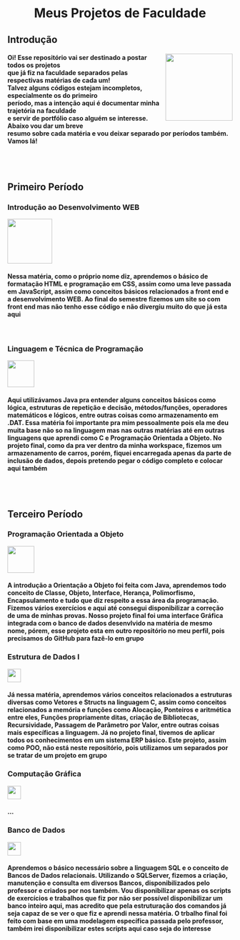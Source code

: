 <h1 align=center>
  Meus Projetos de Faculdade
</h1> 

 <h2 align=left>
   Introdução
 </h2>
 
<div display=flex>
  <img align=right width=150 src="https://media.tenor.com/uPKBSSYU8BcAAAAi/computer-pixel.gif">
  <h4 align=left>
    Oi! Esse repositório vai ser destinado a postar todos os projetos<br>
    que já fiz na faculdade separados pelas respectivas matérias de cada um!<br> 
    Talvez alguns códigos estejam incompletos, especialmente os do primeiro<br> 
    período, mas a intenção aqui é documentar minha trajetória na faculdade<br>
    e servir de portfólio caso alguém se interesse. Abaixo vou dar um breve <br>
    resumo sobre cada matéria e vou deixar separado por períodos também.<br> 
    Vamos lá!<br>
  </h4>
</div>

<br><br>

<h2 align=left>
  Primeiro Período
</h2>

<h3>
  Introdução ao Desenvolvimento WEB
</h3>
<a href="https://skillicons.dev">
  <img src="https://skillicons.dev/icons?i=css,html,js,vscode" width=100/>
</a>
<h4>
  Nessa matéria, como o próprio nome diz, aprendemos o básico de formatação HTML e programação em CSS, assim como uma leve passada em JavaScript, assim como conceitos básicos relacionados a front end e a desenvolvimento WEB. Ao final do semestre fizemos um site so com 
  front end mas não tenho esse código e não divergiu muito do que já esta aqui
</h4>

<br>

<h3>
  Linguagem e Técnica de Programação
</h3>
<a href="https://skillicons.dev">
  <img src="https://skillicons.dev/icons?i=java,eclipse" width=60/>
</a>
<h4>
 Aqui utilizávamos Java pra entender alguns conceitos básicos como lógica, estruturas de repetição e decisão, métodos/funções, operadores matemáticos e lógicos, entre outras coisas como armazenamento em .DAT. Essa matéria foi importante pra mim pessoalmente pois ela me 
 deu muita base não so na linguagem mas nas outras matérias até em outras linguagens que aprendi como C e Programação Orientada a Objeto. No projeto final, como da pra ver dentro da minha workspace, fizemos um armazenamento de carros, porém, fiquei encarregada apenas da 
 parte de inclusão de dados, depois pretendo pegar o código completo e colocar aqui também
</h4>

<br><br>

<h2 align=left>
  Terceiro Período
</h2>
 
<h3>
  Programação Orientada a Objeto
</h3>
<a href="https://skillicons.dev">
    <img src="https://skillicons.dev/icons?i=java,eclipse" width=60/>
</a>
<h4>
  A introdução a Orientação a Objeto foi feita com Java, aprendemos todo conceito de Classe, Objeto, Interface, Herança, Polimorfismo, Encapsulamento e tudo que diz respeito a essa área da programação. Fizemos vários exercícios e aqui até consegui disponibilizar a       
  correção de uma de minhas provas. Nosso projeto final foi uma interface Gráfica integrada com o banco de dados desenvlvido na matéria de mesmo nome, pórem, esse projeto esta em outro repositório no meu perfil, pois precisamos do GitHub para fazê-lo em grupo
</h4>

<h3>
  Estrutura de Dados I
</h3>
<a href="https://skillicons.dev">
    <img src="https://skillicons.dev/icons?i=c" width=30/>
</a>
<h4>
  Já nessa matéria, aprendemos vários conceitos relacionados a estruturas diversas como Vetores e Structs na linguagem C, assim como conceitos relacionados a memória e funções como Alocação, Ponteiros e aritmética entre eles, Funções propriamente ditas, criação de 
 Bibliotecas, Recursividade, Passagem de Parâmetro por Valor, entre outras coisas mais específicas a linguagem. Já no projeto final, tivemos de aplicar todos os conhecimentos em um sistema ERP básico. Este projeto, assim como POO, não está neste repositório, pois 
 utilizamos um separados por se tratar de um projeto em grupo 
</h4>

 <h3>
   Computação Gráfica
 </h3>
 <a href="https://skillicons.dev">
    <img src="https://skillicons.dev/icons?i=visualstudio" width=30/>
</a>
 <h4>
   ...
 </h4>

<h3>
  Banco de Dados
</h3>
<a href="https://skillicons.dev">
    <img src="https://skillicons.dev/icons?i=mysql" width=30/>
</a>
<h4>
 Aprendemos o básico necessário sobre a linguagem SQL e o conceito de Bancos de Dados relacionais. Utilizando o SQLServer, fizemos a criação, manutenção e consulta em diversos Bancos, disponibilizados pelo professor e criados por nos também. Vou disponibilizar apenas 
 os scripts de exercícios e trabalhos que fiz por não ser possível disponibilizar um banco inteiro aqui, mas acredito que pela estruturação dos comandos já seja capaz de se ver o que fiz e aprendi nessa matéria. O trbalho final foi feito com base em uma modelagem 
 específica passada pelo professor, também irei disponibilizar estes scripts aqui caso seja do interesse
</h4>
